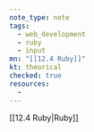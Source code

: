 ```yaml
---
note_type: note
tags:
  - web_development
  - ruby
  - input
mn: "[[12.4 Ruby]]"
kt: theorical
checked: true
resources:
  -
---
```

[[12.4 Ruby|Ruby]]

